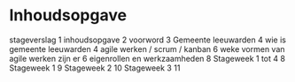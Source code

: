 # **Inhoudsopgave**

stageverslag 1
inhoudsopgave 2
voorword 3
Gemeente leeuwarden 4
	wie is gemeente leeuwarden 4
	agile werken / scrum / kanban 6
		weke vormen van agile werken zijn er 6
eigenrollen en werkzaamheden 8
	Stageweek 1 tot 4 8
	Stageweek 1 9
	Stageweek 2 10
	Stageweek 3 11